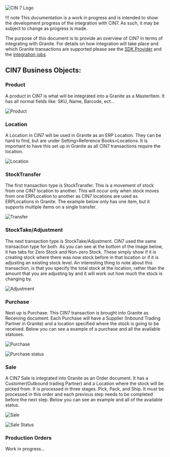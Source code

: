 ![CIN 7 Logo](./cin7-img/cin7-logo.png)

!!! note
    This documentation is a work in progress and is intended to show the development progress of the integration with CIN7. As such, it may be subject to change as progress is made. 


The purpose of this document is to provide an overview of CIN7 in terms of integrating with Granite. For details on how integration will take place and which Granite transactions are supported please see the [SDK Provider](sdk-provider.md) and the [integration jobs](integration-jobs.md).

## CIN7 Business Objects:

### Product

A product in CIN7 is what will be integrated into a Granite as a MasterItem. It has all normal fields like: SKU, Name, Barcode, ect...

![Product](./cin7-img/product.png)

### Location

A Location in CIN7 will be used in Granite as an ERP Location. They can be hard to find, but are under Setting>Reference Books>Locations.
It is important to have this set up in Granite as all CIN7 transactions require the location.

![Location](./cin7-img/location.png)

### StockTransfer

The first transaction type is StockTransfer. This is a movement of stock from one CIN7 location to another. This will occur only when stock moves from one ERPLocation to another as CIN7 locations are used as ERPLocations in Granite. The example below only has one item, but it supports multiple items on a single transfer. 

![Transfer](./cin7-img/transfer.png)

### StockTake/Adjustment

The next transaction type is StockTake/Adjustment. CIN7 used the same transaction type for both. As you can see at the bottom of the image below, it has tabs for Zero Stock and Non-zero Stock. These simply show if it is creating stock where there was now stock before in that location or if it is adjusting an existing stock level. An interesting thing to note about this transaction, is that you specify the total stock at the location, rather than the amount that you are adjusting by and it will work out how much the stock is changing by. 

![Adjustment](./cin7-img/adjustment.png)


### Purchase

Next up is Purchase. This CIN7 transaction is brought into Granite as Receiving document. Each Purchase will have a Supplier (Inbound Trading Partner in Granite) and a location specified where the stock is going to be received. Below you can see a example of a purchase and all the available statuses. 

![Purchase](./cin7-img/purchase.png)

![Purchase status](./cin7-img/purchase-status.png)

### Sale

A CIN7 Sale is integrated into Granite as an Order document. It has a Customer(Outbound trading Partner) and a Location where the stock will be picked from. It is processed in three stages. Pick, Pack, and Ship. It must be processed in this order and each previous step needs to be completed before the next step. Below you can see an example and all of the available status. 

![Sale](./cin7-img/sale.png)

![Sale Status](./cin7-img/sale-status.png)


### Production Orders

Work in progress...

